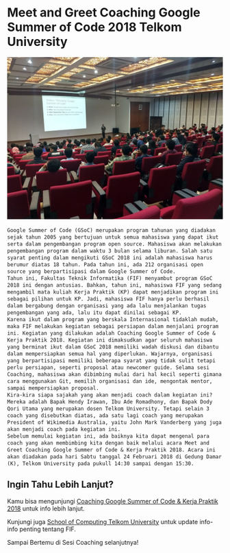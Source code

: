 # Meet and Greet Coaching Google Summer of Code 2018 Telkom University

![meetNgreet](meetandgreet.jpg)

	Google Summer of Code (GSoC) merupakan program tahunan yang diadakan sejak tahun 2005 yang bertujuan untuk semua mahasiswa yang dapat ikut serta dalam pengembangan program open source. Mahasiswa akan melakukan pengembangan program dalam waktu 3 bulan selama liburan. Salah satu syarat penting dalam mengikuti GSoC 2018 ini adalah mahasiswa harus berumur diatas 18 tahun. Pada tahun ini, ada 212 organisasi open source yang berpartisipasi dalam Google Summer of Code.
	Tahun ini, Fakultas Teknik Informatika (FIF) menyambut program GSoC 2018 ini dengan antusias. Bahkan, tahun ini, mahasiswa FIF yang sedang mengambil mata kuliah Kerja Praktik (KP) dapat menjadikan program ini sebagai pilihan untuk KP. Jadi, mahasiswa FIF hanya perlu berhasil dalam bergabung dengan organisasi yang ada lalu menjalankan tugas pengembangan yang ada, lalu itu dapat dinilai sebagai KP.
	Karena ikut dalam program yang berskala Internasional tidaklah mudah, maka FIF melakukan kegiatan sebagai persiapan dalam menjalani program ini. Kegiatan yang dilakukan adalah Coaching Google Summer of Code & Kerja Praktik 2018. Kegiatan ini dimaksudkan agar seluruh mahasiswa yang berminat ikut dalam GSoC 2018 memiliki wadah diskusi dan dibantu dalam mempersiapkan semua hal yang diperlukan. Wajarnya, organisasi yang berpartisipasi memiliki beberapa syarat yang tidak sulit tetapi perlu persiapan, seperti proposal atau newcomer guide. Selama sesi Coaching, mahasiswa akan dibimbing mulai dari hal kecil seperti gimana cara menggunakan Git, memilih organisasi dan ide, mengontak mentor, sampai mempersiapkan proposal.
	Kira-kira siapa sajakah yang akan menjadi coach dalam kegiatan ini? Mereka adalah Bapak Hendy Irawan, Ibu Ade Romadhony, dan Bapak Dody Qori Utama yang merupakan dosen Telkom University. Tetapi selain 3 coach yang disebutkan diatas, ada satu lagi coach yang merupakan President of Wikimedia Australia, yaitu John Mark Vanderberg yang juga akan menjadi coach pada kegiatan ini.
	Sebelum memulai kegiatan ini, ada baiknya kita dapat mengenal para coach yang akan membimbing kita dengan baik melalui acara Meet and Greet Coaching Google Summer of Code & Kerja Praktik 2018. Acara ini akan diadakan pada hari Sabtu tanggal 24 Februari 2018 di Gedung Damar (K), Telkom University pada pukull 14:30 sampai dengan 15:30.


## Ingin Tahu Lebih Lanjut?

Kamu bisa mengunjungi [Coaching Google Summer of Code & Kerja Praktik 2018](https://gsocindonesia.github.io) untuk info lebih lanjut.

Kunjungi juga [School of Computing Telkom University](http://www.telkomuniversity.ac.id) untuk update info-info penting tentang FIF.

Sampai Bertemu di Sesi Coaching selanjutnya!

